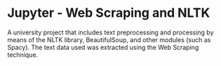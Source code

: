 # Jupyter - Web Scraping and NLTK

A university project that includes text preprocessing and processing by means of the NLTK library, BeautifulSoup, and other modules (such as Spacy). The text data used was extracted using the Web Scraping technique.
